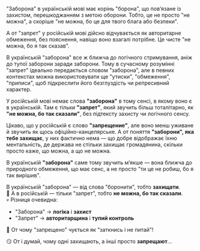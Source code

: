  "Заборона" в українській мові має корінь "борона", що пов’язане із захистом, перешкоджанням з метою оборони. Тобто, це не просто "не можна", а скоріше "не можна, бо це для твого блага або безпеки".

А от "запрет" у російській мові дійсно відчувається як авторитарне обмеження, без пояснення, навіщо воно взагалі потрібне. Це чисте "не можна, бо я так сказав".

В українській "заборона" все ж ближча до логічного стримування, аніж до тупої заборони заради заборони. Тому в сучасному розумінні "запрет" ідеально передається словом "заборона", але в певних контекстах можна використовувати ще "утиски", "обмеження", "приписи", щоб підкреслити його безглуздість чи репресивний характер.

У російській мові немає слова **"заборона"** в тому сенсі, в якому воно є в українській. Там є тільки **"запрет"**, який звучить більш тоталітарно, як **"не можна, бо так сказали"**, без підтексту захисту чи логічного сенсу.

Цікаво, що у російській є слово **"запрещение"**, але воно менш уживане й звучить як щось офіційно-канцелярське. А от поняття **"заборони", яка тебе захищає**, у них фактично нема — що добре відображає їхню ментальність, де держава не стільки захищає громадянина, скільки просто каже, що можна, а що не можна.

В українській **"заборона"** саме тому звучить м’якше — вона ближча до природного обмеження, що має сенс, а не просто "ти це не робиш, бо я так вирішив".

В українській  "заборона" — від слова "боронити", тобто **захищати**.  
🤡 А в російській — тільки "запрет", тобто **не можна, бо так сказали**.  
💀 Різниця очевидна:

- "Заборона" → **логіка** і **захист**
- "Запрет" → **авторитарщина** і **тупий контроль**

🧐 От чому "запрещено" чується як "заткнись і не питай"!

😏 От і думай, чому одні захищають, а інші просто **запрещают**…
